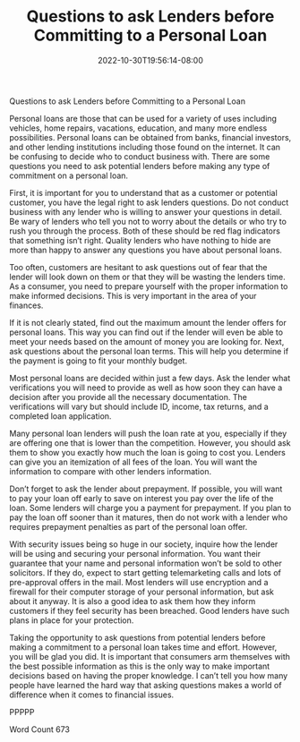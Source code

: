 ﻿---
title: "Questions to ask Lenders before Committing to a Personal Loan"
date: 2022-10-30T19:56:14-08:00
description: "Personal Loans txt Tips for Web Success"
featured_image: "/images/Personal Loans txt.jpg"
tags: ["Personal Loans txt"]
---

Questions to ask Lenders before Committing to a Personal Loan

Personal loans are those that can be used for a variety of uses including vehicles, home repairs, vacations, education, and many more endless possibilities. Personal loans can be obtained from banks, financial investors, and other lending institutions including those found on the internet. It can be confusing to decide who to conduct business with. There are some questions you need to ask potential lenders before making any type of commitment on a personal loan. 

First, it is important for you to understand that as a customer or potential customer, you have the legal right to ask lenders questions. Do not conduct business with any lender who is willing to answer your questions in detail. Be wary of lenders who tell you not to worry about the details or who try to rush you through the process. Both of these should be red flag indicators that something isn’t right. Quality lenders who have nothing to hide are more than happy to answer any questions you have about personal loans.

 Too often, customers are hesitant to ask questions out of fear that the lender will look down on them or that they will be wasting the lenders time. As a consumer, you need to prepare yourself with the proper information to make informed decisions. This is very important in the area of your finances. 

If it is not clearly stated, find out the maximum amount the lender offers for personal loans. This way you can find out if the lender will even be able to meet your needs based on the amount of money you are looking for. Next, ask questions about the personal loan terms. This will help you determine if the payment is going to fit your monthly budget. 

Most personal loans are decided within just a few days. Ask the lender what verifications you will need to provide as well as how soon they can have a decision after you provide all the necessary documentation. The verifications will vary but should include ID, income, tax returns, and a completed loan application. 

Many personal loan lenders will push the loan rate at you, especially if they are offering one that is lower than the competition. However, you should ask them to show you exactly how much the loan is going to cost you. Lenders can give you an itemization of all fees of the loan. You will want the information to compare with other lenders information.

Don’t forget to ask the lender about prepayment. If possible, you will want to pay your loan off early to save on interest you pay over the life of the loan. Some lenders will charge you a payment for prepayment. If you plan to pay the loan off sooner than it matures, then do not work with a lender who requires prepayment penalties as part of the personal loan offer. 

With security issues being so huge in our society, inquire how the lender will be using and securing your personal information. You want their guarantee that your name and personal information won’t be sold to other solicitors. If they do, expect to start getting telemarketing calls and lots of pre-approval offers in the mail. Most lenders will use encryption and a firewall for their computer storage of your personal information, but ask about it anyway. It is also a good idea to ask them how they inform customers if they feel security has been breached. Good lenders have such plans in place for your protection. 

Taking the opportunity to ask questions from potential lenders before making a commitment to a personal loan takes time and effort. However, you will be glad you did. It is important that consumers arm themselves with the best possible information as this is the only way to make important decisions based on having the proper knowledge. I can’t tell you how many people have learned the hard way that asking questions makes a world of difference when it comes to financial issues. 

PPPPP

Word Count 673


